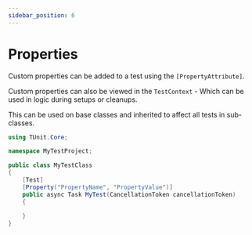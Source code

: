 ```yaml
---
sidebar_position: 6
---
```


# Properties

Custom properties can be added to a test using the `[PropertyAttribute]`.

<!-- Custom properties can be used for test filtering: `dotnet test --filter "PropertyName=PropertyValue"` -->
Custom properties can also be viewed in the `TestContext` - Which can be used in logic during setups or cleanups.

This can be used on base classes and inherited to affect all tests in sub-classes.

```csharp
using TUnit.Core;

namespace MyTestProject;

public class MyTestClass
{
    [Test]
    [Property("PropertyName", "PropertyValue")]
    public async Task MyTest(CancellationToken cancellationToken)
    {
        
    }
}
```